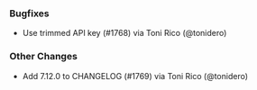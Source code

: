 ### Bugfixes
* Use trimmed API key (#1768) via Toni Rico (@tonidero)
### Other Changes
* Add 7.12.0 to CHANGELOG (#1769) via Toni Rico (@tonidero)
